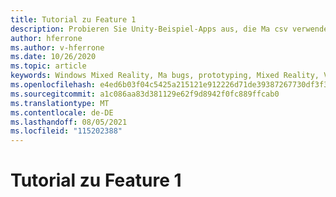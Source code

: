 ```yaml
---
title: Tutorial zu Feature 1
description: Probieren Sie Unity-Beispiel-Apps aus, die Ma csv verwenden.
author: hferrone
ms.author: v-hferrone
ms.date: 10/26/2020
ms.topic: article
keywords: Windows Mixed Reality, Ma bugs, prototyping, Mixed Reality, Virtual Reality, VR, MR, Feedback, Feedback-Hub, bugs
ms.openlocfilehash: e4ed6b03f04c5425a215121e912226d71de39387267730df3f32eae5e49dba56
ms.sourcegitcommit: a1c086aa83d381129e62f9d8942f0fc889ffcab0
ms.translationtype: MT
ms.contentlocale: de-DE
ms.lasthandoff: 08/05/2021
ms.locfileid: "115202388"
---
```

# <a name="feature-1-tutorial"></a>Tutorial zu Feature 1

<!-- TODO(Harrison/Stefan): Need cool header image from tutorial -->

<!-- TODO(Stefan): Create tutorial content and screenshots -->
